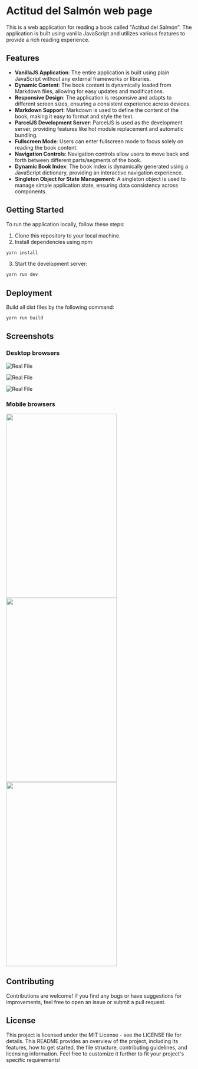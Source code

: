 # Actitud del Salmón web page

This is a web application for reading a book called "Actitud del Salmón". The application is built using vanilla JavaScript and utilizes various features to provide a rich reading experience.

## Features

- **VanillaJS Application**: The entire application is built using plain JavaScript without any external frameworks or libraries.
- **Dynamic Content**: The book content is dynamically loaded from Markdown files, allowing for easy updates and modifications.
- **Responsive Design**: The application is responsive and adapts to different screen sizes, ensuring a consistent experience across devices.
- **Markdown Support**: Markdown is used to define the content of the book, making it easy to format and style the text.
- **ParcelJS Development Server**: ParcelJS is used as the development server, providing features like hot module replacement and automatic bundling.
- **Fullscreen Mode**: Users can enter fullscreen mode to focus solely on reading the book content.
- **Navigation Controls**: Navigation controls allow users to move back and forth between different parts/segments of the book.
- **Dynamic Book Index**: The book index is dynamically generated using a JavaScript dictionary, providing an interactive navigation experience.
- **Singleton Object for State Management**: A singleton object is used to manage simple application state, ensuring data consistency across components.

## Getting Started

To run the application locally, follow these steps:

1. Clone this repository to your local machine.
2. Install dependencies using npm:
    
```bash
yarn install
```

3. Start the development server:

```bash
yarn run dev
```

## Deployment

Build all dist files by the following command:

```bash
yarn run build
```

## Screenshots

### Desktop browsers

![Real File](https://raw.githubusercontent.com/Debetome/actitud-salmon-book-webpage/master/assets/screenshots/desktop/desktop1.png)

![Real File](https://raw.githubusercontent.com/Debetome/actitud-salmon-book-webpage/master/assets/screenshots/desktop/desktop2.png)

![Real File](https://raw.githubusercontent.com/Debetome/actitud-salmon-book-webpage/master/assets/screenshots/desktop/desktop3.png)

### Mobile browsers

<img src="https://raw.githubusercontent.com/Debetome/actitud-salmon-book-webpage/master/assets/screenshots/mobile/mobile1.jpeg" width="300" height="500"/>

<img src="https://raw.githubusercontent.com/Debetome/actitud-salmon-book-webpage/master/assets/screenshots/mobile/mobile2.jpeg" width="300" height="500"/>

<img src="https://raw.githubusercontent.com/Debetome/actitud-salmon-book-webpage/master/assets/screenshots/mobile/mobile3.jpeg" width="300" height="500"/>

## Contributing

Contributions are welcome! If you find any bugs or have suggestions for improvements, feel free to open an issue or submit a pull request.


## License

This project is licensed under the MIT License - see the LICENSE file for details. This README provides an overview of the project, including its features, how to get started, the file structure, contributing guidelines, and licensing information. Feel free to customize it further to fit your project's specific requirements!
